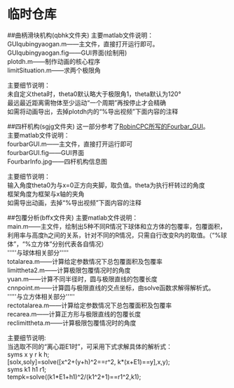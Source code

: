 # 临时仓库
##曲柄滑块机构(qbhk文件夹)
主要matlab文件说明：  
GUIqubingyaogan.m——主文件，直接打开运行即可。  
GUIqubingyaogan.fig——GUI界面(绘制用)  
plotdh.m——制作动画的核心程序  
limitSituation.m——求两个极限角  

主要细节说明：  
未自定义theta时，theta0默认略大于极限角1，theta默认为120°  
最远最近距离需物体至少运动“一个周期”再按停止才会精确  
如需将动画导出，去掉plotdh内的“%导出视频”下面内容的注释

##四杆机构(sgjg文件夹)
这一部分参考了[RobinCPC所写的Fourbar_GUI](https://github.com/RobinCPC/Fourbar_GUI)。  
主要matlab文件说明：  
fourbarGUI.m——主文件，直接打开运行即可  
fourbarGUI.fig——GUI界面  
FourbarInfo.jpg——四杆机构信息图  

主要细节说明：  
输入角度theta0为与x=0正方向夹脚，取负值。theta为执行杆转过的角度  
框架角度为框架与x轴的夹角  
如需导出动画，去掉“%导出视频”下面内容的注释


##包覆分析(bffx文件夹)
主要matlab文件说明：  
main.m——主文件，绘制出5种不同R情况下球体和立方体的包覆率，包覆面积，利用率与高度h之间的关系，针对不同的R情况，只需自行改变R内的取值。（“%球体”，“%立方体”分别代表各自情况）  
'''''与球体相关部分'''''  
totalarea.m——计算给定参数情况下总包覆面积及包覆率  
limittheta2.m——计算极限包覆情况时的角度  
yuan.m——计算不同半径时，圆与极限直线的包覆长度  
cnnpoint.m——计算圆与极限直线的交点坐标，由solve函数求解得解析式。  
'''''与立方体相关部分'''''  
rectotalarea.m——计算给定参数情况下总包覆面积及包覆率  
recarea.m——计算正方形与极限直线的包覆长度  
reclimittheta.m——计算极限包覆情况时的角度  

主要细节说明:  
当选取不同的“离心距E1时”，可采用下式求解具体的解析式：  
syms x y r k h;  
[solx,soly]=solve([x^2+(y+h)^2==r^2, k*(x+E1)==y],x,y);  
syms k1 h1 r1;  
tempk=solve((k1*E1+h1)^2/(k1^2+1)==r1^2,k1);  


  